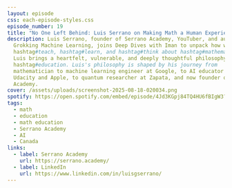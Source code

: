 ```yaml
---
layout: episode
css: each-episode-styles.css
episode_number: 19
title: "No One Left Behind: Luis Serrano on Making Math a Human Experience"
description: Luis Serrano, founder of Serrano Academy, YouTuber, and author of
  Grokking Machine Learning, joins Deep Dives with Iman to unpack how we
  hashtag#teach, hashtag#learn, and hashtag#think about hashtag#mathematics.
  Luis brings a heartfelt, vulnerable, and deeply thoughtful philosophy to STEM
  hashtag#education. Luis's philosophy is shaped by his journey from
  mathematician to machine learning engineer at Google, to AI educator at
  Udacity and Apple, to quantum researcher at Zapata, and now founder of Serrano
  Academy.
cover: /assets/uploads/screenshot-2025-08-18-020034.png
spotify: https://open.spotify.com/embed/episode/4Jd3KGpj84TQ4HU6fBIgW3?utm_source=generator
tags:
  - math
  - education
  - math education
  - Serrano Academy
  - AI
  - Canada
links:
  - label: Serrano Academy
    url: https://serrano.academy/
  - label: LinkedIn
    url: https://www.linkedin.com/in/luisgserrano/
---
```

